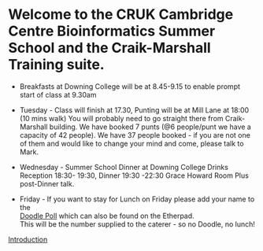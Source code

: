 # Welcome to the CRUK Cambridge Centre Bioinformatics Summer School and the Craik-Marshall Training suite.   

* Breakfasts at Downing College will be at 8.45-9.15 to enable prompt start of class at 9.30am

* Tuesday - Class will finish at 17.30, Punting will be at Mill Lane at 18:00 (10 mins walk)
You will probably need to go straight there from Craik-Marshall building.
We have booked 7 punts (@6 people/punt we have a capacity of 42 people). We have 37 people booked -
if you are not one of them and would like to change your mind and come, please talk to Mark.   

* Wednesday - Summer School Dinner at Downing College
 Drinks Reception 18:30- 19:30, Dinner 19:30 -22:30 Grace Howard Room Plus post-Dinner talk.  
 
 * Friday - If you want to stay for Lunch on Friday please add your name to the     
[Doodle Poll](https://doodle.com/poll/mng5eccnytcyd7sr) which can also be found on the Etherpad.   
This will be the number supplied to the caterer - so no Doodle, no lunch!


[Introduction](https://github.com/bioinformatics-core-shared-training/cruk-summer-school-2019/blob/master/Introduction/Session1-intro.html)
 
